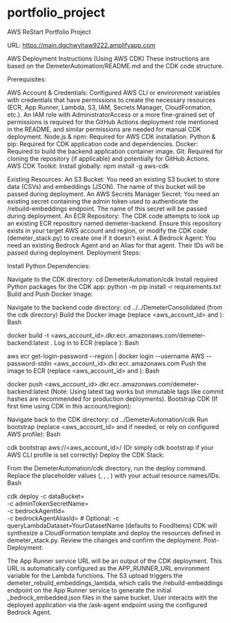 # portfolio_project
AWS ReStart Portfolio Project

URL: https://main.dgchwyhaw9222.amplifyapp.com

AWS Deployment Instructions (Using AWS CDK)
These instructions are based on the DemeterAutomation/README.md and the CDK code structure.

Prerequisites:

AWS Account & Credentials: Configured AWS CLI or environment variables with credentials that have permissions to create the necessary resources (ECR, App Runner, Lambda, S3, IAM, Secrets Manager, CloudFormation, etc.). An IAM role with AdministratorAccess or a more fine-grained set of permissions is required for the GitHub Actions deployment role mentioned in the README, and similar permissions are needed for manual CDK deployment.
Node.js & npm: Required for AWS CDK installation.
Python & pip: Required for CDK application code and dependencies.
Docker: Required to build the backend application container image.
Git: Required for cloning the repository (if applicable) and potentially for GitHub Actions.
AWS CDK Toolkit: Install globally: npm install -g aws-cdk

Existing Resources:
An S3 Bucket: You need an existing S3 bucket to store data (CSVs) and embeddings (JSON). The name of this bucket will be passed during deployment.
An AWS Secrets Manager Secret: You need an existing secret containing the admin token used to authenticate the /rebuild-embeddings endpoint. The name of this secret will be passed during deployment.
An ECR Repository: The CDK code attempts to look up an existing ECR repository named demeter-backend. Ensure this repository exists in your target AWS account and region, or modify the CDK code (demeter_stack.py) to create one if it doesn't exist.
A Bedrock Agent: You need an existing Bedrock Agent and an Alias for that agent. Their IDs will be passed during deployment.
Deployment Steps:

Install Python Dependencies:

Navigate to the CDK directory: cd DemeterAutomation/cdk
Install required Python packages for the CDK app: python -m pip install -r requirements.txt 
Build and Push Docker Image:

Navigate to the backend code directory: cd ../../DemeterConsolidated (from the cdk directory)
Build the Docker image (replace <aws_account_id> and <region>):
Bash

docker build -t <aws_account_id>.dkr.ecr.<region>.amazonaws.com/demeter-backend:latest .
Log in to ECR (replace <region>):
Bash

aws ecr get-login-password --region <region> | docker login --username AWS --password-stdin <aws_account_id>.dkr.ecr.<region>.amazonaws.com
Push the image to ECR (replace <aws_account_id> and <region>):
Bash

docker push <aws_account_id>.dkr.ecr.<region>.amazonaws.com/demeter-backend:latest
(Note: Using latest tag works but immutable tags like commit hashes are recommended for production deployments).
Bootstrap CDK (If first time using CDK in this account/region):

Navigate back to the CDK directory: cd ../DemeterAutomation/cdk
Run bootstrap (replace <aws_account_id> and <region> if needed, or rely on configured AWS profile):
Bash

cdk bootstrap aws://<aws_account_id>/<region>
(Or simply cdk bootstrap if your AWS CLI profile is set correctly)
Deploy the CDK Stack:

From the DemeterAutomation/cdk directory, run the deploy command.
Replace the placeholder values (<your-s3-bucket-name>, <your-secret-name>, <your-bedrock-agent-id>, <your-bedrock-agent-alias-id>) with your actual resource names/IDs.
Bash

cdk deploy -c dataBucket=<your-s3-bucket-name> \
           -c adminTokenSecretName=<your-secret-name> \
           -c bedrockAgentId=<your-bedrock-agent-id> \
           -c bedrockAgentAliasId=<your-bedrock-agent-alias-id>
           # Optional: -c queryLambdaDataset=YourDatasetName (defaults to FoodItems)
CDK will synthesize a CloudFormation template and deploy the resources defined in demeter_stack.py. Review the changes and confirm the deployment.
Post-Deployment:

The App Runner service URL will be an output of the CDK deployment. This URL is automatically configured as the APP_RUNNER_URL environment variable for the Lambda functions.
The S3 upload triggers the demeter_rebuild_embeddings_lambda, which calls the /rebuild-embeddings endpoint on the App Runner service to generate the initial _bedrock_embedded.json files in the same bucket.
User interacts with the deployed application via the /ask-agent endpoint using the configured Bedrock Agent.
